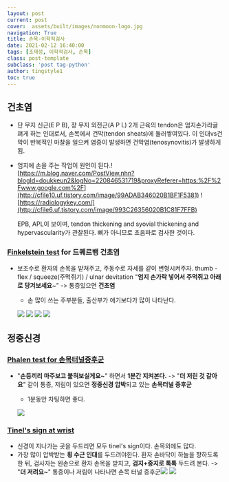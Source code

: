 ```yaml
---
layout: post
current: post 
cover:  assets/built/images/nonmoon-logo.jpg
navigation: True
title: 손목-이학적검사  
date: 2021-02-12 16:40:00
tags: [조재성, 이학적검사, 손목] 
class: post-template 
subclass: 'post tag-python' 
author: tingstyle1 
toc: true
---
```


## 건초염

- 단 무지 신근(E P B), 장 무지 외전근(A P L) 2개 근육의 tendon은 엄지손가라글 펴게 하는 인대로서, 손목에서 건막(tendon sheats)에 둘러쌓여있다. 이 인대vs건막이 반복적인 마찰을 일으켜 염증이 발생하면 건막염(tenosynovitis)가 발생하게 됨.

- 엄지에 손을 주는 작업이 원인이 된다.![https://m.blog.naver.com/PostView.nhn?blogId=doukkeun2&logNo=220846531719&proxyReferer=https:%2F%2Fwww.google.com%2F](http://cfile10.uf.tistory.com/image/99ADAB346020B1BF1F5381)
  ![https://radiologykey.com/](http://cfile6.uf.tistory.com/image/993C26356020B1C81F7FFB)

  EPB, APL이 보이며, tendon thickening and syovial thickening and hypervascularity가 관찰된다. 뼈가 아니므로 초음파로 검사한 것이다.



### [Finkelstein test](https://www.youtube.com/watch?v=s3S7j6w9uPM) for 드퀘르뱅 건초염

- 보조수로 환자의 손목을 받쳐주고, 주동수로 자세를 같이 변형시켜주자.
  thumb - flex / squeeze(주먹쥐기) / ulnar devitation
  "**엄지 손가락 넣어서 주먹쥐고 아래로 당겨보세요**~" -> 통증있으면 **건초염**

  - 손 많이 쓰는 주부분들, 출산부가 애기보다가 많이 나타난다.

  ![](http://cfile30.uf.tistory.com/image/991ED03A6020B29E1F0202)
  ![](http://cfile3.uf.tistory.com/image/999DA7336020B2D71FAFBC)
  ![](http://cfile4.uf.tistory.com/image/9984D9376020B2F01EB22A)
  ![](http://cfile7.uf.tistory.com/image/99AE0D346020B3221F1ACB)





## 정중신경

### [Phalen test for 손목터널증후군](https://www.youtube.com/watch?v=s3S7j6w9uPM)

- "**손등끼리 마주보고 붙혀보실게요~**" 하면서 **1분간 지켜본다.** -> "**더 저린 것 같아요**" 같이 통증, 저림이 있으면 **정중신경 압박**되고 있는 **손목터널 증후군**

  - 1분동안 차팅하면 좋다.

  ![](http://cfile7.uf.tistory.com/image/991861456020B3D81F1086)





### [Tinel's sign at wrist](https://www.youtube.com/watch?v=s3S7j6w9uPM)

- 신경이 지나가는 곳을 두드리면 모두 tinel's sign이다. 손목외에도 많다.
- 가장 많이 압박받는 **횡 수근 인대**를 두드려야한다.
  환자 손바닥이 하늘을 향하도록 한 뒤,
  검사자는 왼손으로 환자 손목을 받치고, **검지+중지로 톡톡** 두드려 본다.
  -> "**더 저려요~**" 통증이나 저림이 나타나면 손목 터널 증후군![](http://cfile2.uf.tistory.com/image/9923D63A6020B5E41FDB98)
  ![](http://cfile8.uf.tistory.com/image/998C48486020B5EE21E8E3)

